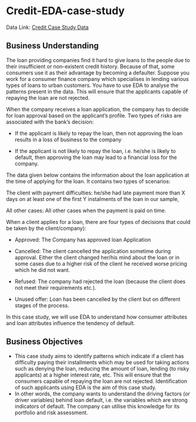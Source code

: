 # Credit-EDA-case-study

Data Link:  [Credit Case Study Data](https://drive.google.com/drive/folders/16RQztUqCfJOlbooHqYlJrp6Q7iL65uZB)

## Business Understanding
The loan providing companies find it hard to give loans to the people due to their insufficient or non-existent credit history. Because of that, some consumers use it as their advantage by becoming a defaulter. Suppose you work for a consumer finance company which specialises in lending various types of loans to urban customers. You have to use EDA to analyse the patterns present in the data. This will ensure that the applicants capable of repaying the loan are not rejected.

 When the company receives a loan application, the company has to decide for loan approval based on the applicant’s profile. Two types of risks are associated with the bank’s decision:

  - If the applicant is likely to repay the loan, then not approving the loan results in a loss of business to the company

  - If the applicant is not likely to repay the loan, i.e. he/she is likely to default, then approving the loan may lead to a financial loss for the company.

 
The data given below contains the information about the loan application at the time of applying for the loan. It contains two types of scenarios:

The client with payment difficulties: he/she had late payment more than X days on at least one of the first Y instalments of the loan in our sample,

All other cases: All other cases when the payment is paid on time.

 

 When a client applies for a loan, there are four types of decisions that could be taken by the client/company):

  - Approved: The Company has approved loan Application

  - Cancelled: The client cancelled the application sometime during approval. Either the client changed her/his mind about the loan or in some cases due to a higher risk of the client he received worse pricing which he did not want.

  - Refused: The company had rejected the loan (because the client does not meet their requirements etc.).

  - Unused offer:  Loan has been cancelled by the client but on different stages of the process.

In this case study, we will use EDA to understand how consumer attributes and loan attributes influence the tendency of default.


## Business Objectives
- This case study aims to identify patterns which indicate if a client has difficulty paying their installments which may be used for taking actions such as denying the loan, reducing the amount of loan, lending (to risky applicants) at a higher interest rate, etc. This will ensure that the consumers capable of repaying the loan are not rejected. Identification of such applicants using EDA is the aim of this case study. 
- In other words, the company wants to understand the driving factors (or driver variables) behind loan default, i.e. the variables which are strong indicators of default.  The company can utilise this knowledge for its portfolio and risk assessment.

